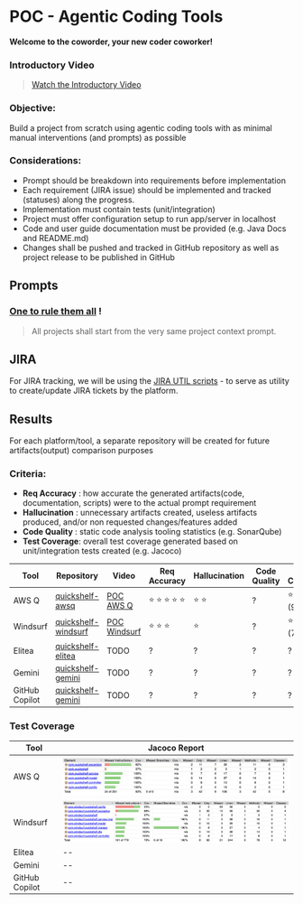 
# POC - Agentic Coding Tools

**Welcome to the coworder, your new coder coworker!**

### Introductory Video

> [Watch the Introductory Video](https://drive.google.com/file/d/1YyltOnafY4TFqp9H94FDbs5PuMgtm9Rf/view?usp=sharing)

### Objective: 
Build a project from scratch using agentic coding tools with as minimal manual interventions (and prompts) as possible  

### Considerations: 
- Prompt should be breakdown into requirements before implementation
- Each requirement (JIRA issue) should be implemented and tracked (statuses) along the progress.
- Implementation must contain tests (unit/integration)
- Project must offer configuration setup to run app/server in localhost
- Code and user guide documentation must be provided (e.g. Java Docs and README.md) 
- Changes shall be pushed and tracked in GitHub repository as well as project release to be published in GitHub

## Prompts

### [One to rule them all](prompt.md) !  

> All projects shall start from the very same project context prompt. 

## JIRA

For JIRA tracking, we will be using the [JIRA UTIL scripts](https://github.com/vinipx/jira-util) - to serve as utility to create/update JIRA tickets by the platform. 
 
## Results

For each platform/tool, a separate repository will be created for future artifacts(output) comparison purposes

### Criteria:
- **Req Accuracy** : how accurate the generated artifacts(code, documentation, scripts) were to the actual prompt requirement
- **Hallucination** : unnecessary artifacts created, useless artifacts produced, and/or non requested changes/features added
- **Code Quality** : static code analysis tooling statistics (e.g. SonarQube) 
- **Test Coverage**: overall test coverage generated based on unit/integration tests created (e.g. Jacoco)

| Tool | Repository | Video | Req Accuracy | Hallucination | Code Quality | Test Coverage |
|-----------------|-----------------|-----------------|-----------------|-----------------|-----------------|-----------------|
| AWS Q  |  [quickshelf-awsq](https://github.com/vinipx/quickshelf-awsq) | [POC AWS Q](https://drive.google.com/file/d/1aik7bi-6z2mkCUN5JcUdyRhfxFFQ3Wgh/view?usp=sharing) | :star: :star: :star: :star: :star: | :star: :star: | ? | :star: :star: :star: :star: (93%) | 
| Windsurf  |  [quickshelf-windsurf](https://github.com/vinipx/quickshelf-windsurf) | [POC Windsurf](https://drive.google.com/file/d/1dbyHwMrl6W_fxgjrFNQI21XlPxjr61yZ/view?usp=sharing) | :star: :star: :star: | :star: | ? | :star: :star: :star: (79%) |
| Elitea    | [quickshelf-elitea](https://github.com/vinipx/quickshelf-elitea) | TODO | ? | ? | ? | ? |
| Gemini    | [quickshelf-gemini](https://github.com/vinipx/quickshelf-gemini) | TODO | ? | ? | ? | ? |
| GitHub Copilot | [quickshelf-gemini](https://github.com/vinipx/quickshelf-copilot) | TODO | ? | ? | ? | ? |

### Test Coverage

| Tool | Jacoco Report|
|-----------|-----------|
| AWS Q | ![jacoco-aws](jacoco-awsq.png)|
| Windsurf | ![jacoco-windsurf](jacoco-windsurf.png) |
| Elitea | -- |
| Gemini | -- |
| GitHub Copilot | -- |

